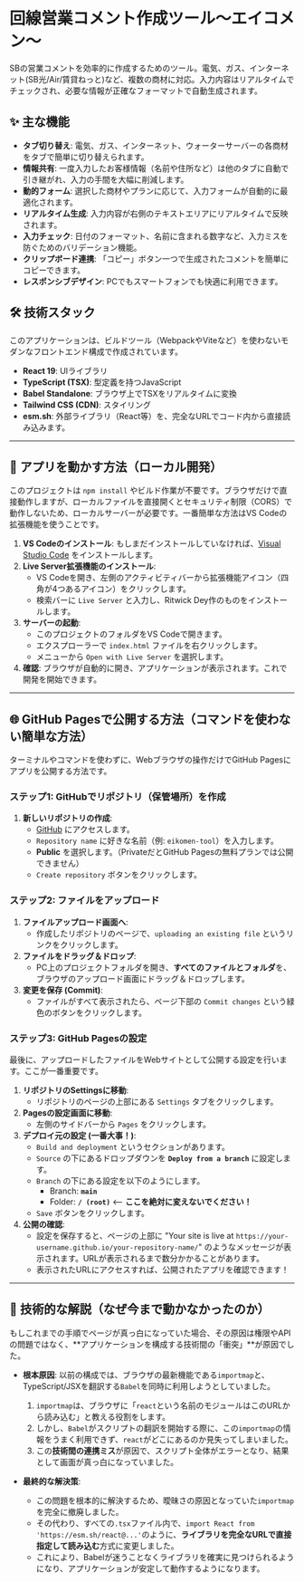 # 回線営業コメント作成ツール～エイコメン～

SBの営業コメントを効率的に作成するためのツール。電気、ガス、インターネット(SB光/Air/賃貸ねっと)など、複数の商材に対応。入力内容はリアルタイムでチェックされ、必要な情報が正確なフォーマットで自動生成されます。

## ✨ 主な機能

*   **タブ切り替え**: 電気、ガス、インターネット、ウォーターサーバーの各商材をタブで簡単に切り替えられます。
*   **情報共有**: 一度入力したお客様情報（名前や住所など）は他のタブに自動で引き継がれ、入力の手間を大幅に削減します。
*   **動的フォーム**: 選択した商材やプランに応じて、入力フォームが自動的に最適化されます。
*   **リアルタイム生成**: 入力内容が右側のテキストエリアにリアルタイムで反映されます。
*   **入力チェック**: 日付のフォーマット、名前に含まれる数字など、入力ミスを防ぐためのバリデーション機能。
*   **クリップボード連携**: 「コピー」ボタン一つで生成されたコメントを簡単にコピーできます。
*   **レスポンシブデザイン**: PCでもスマートフォンでも快適に利用できます。

## 🛠️ 技術スタック

このアプリケーションは、ビルドツール（WebpackやViteなど）を使わないモダンなフロントエンド構成で作成されています。

*   **React 19**: UIライブラリ
*   **TypeScript (TSX)**: 型定義を持つJavaScript
*   **Babel Standalone**: ブラウザ上でTSXをリアルタイムに変換
*   **Tailwind CSS (CDN)**: スタイリング
*   **esm.sh**: 外部ライブラリ（React等）を、完全なURLでコード内から直接読み込みます。

---

## 🚀 アプリを動かす方法（ローカル開発）

このプロジェクトは `npm install` やビルド作業が不要です。ブラウザだけで直接動作しますが、ローカルファイルを直接開くとセキュリティ制限（CORS）で動作しないため、ローカルサーバーが必要です。一番簡単な方法はVS Codeの拡張機能を使うことです。

1.  **VS Codeのインストール**: もしまだインストールしていなければ、[Visual Studio Code](https://code.visualstudio.com/) をインストールします。
2.  **Live Server拡張機能のインストール**:
    *   VS Codeを開き、左側のアクティビティバーから拡張機能アイコン（四角が4つあるアイコン）をクリックします。
    *   検索バーに `Live Server` と入力し、Ritwick Dey作のものをインストールします。
3.  **サーバーの起動**:
    *   このプロジェクトのフォルダをVS Codeで開きます。
    *   エクスプローラーで `index.html` ファイルを右クリックします。
    *   メニューから `Open with Live Server` を選択します。
4.  **確認**: ブラウザが自動的に開き、アプリケーションが表示されます。これで開発を開始できます。

---

## 🌐 GitHub Pagesで公開する方法（コマンドを使わない簡単な方法）

ターミナルやコマンドを使わずに、Webブラウザの操作だけでGitHub Pagesにアプリを公開する方法です。

### ステップ1: GitHubでリポジトリ（保管場所）を作成

1.  **新しいリポジトリの作成**:
    *   [GitHub](https://github.com/new) にアクセスします。
    *   `Repository name` に好きな名前（例: `eikomen-tool`）を入力します。
    *   **Public** を選択します。（PrivateだとGitHub Pagesの無料プランでは公開できません）
    *   `Create repository` ボタンをクリックします。

### ステップ2: ファイルをアップロード

1.  **ファイルアップロード画面へ**:
    *   作成したリポジトリのページで、`uploading an existing file` というリンクをクリックします。
2.  **ファイルをドラッグ＆ドロップ**:
    *   PC上のプロジェクトフォルダを開き、**すべてのファイルとフォルダ**を、ブラウザのアップロード画面にドラッグ＆ドロップします。
3.  **変更を保存 (Commit)**:
    *   ファイルがすべて表示されたら、ページ下部の `Commit changes` という緑色のボタンをクリックします。

### ステップ3: GitHub Pagesの設定

最後に、アップロードしたファイルをWebサイトとして公開する設定を行います。ここが一番重要です。

1.  **リポジトリのSettingsに移動**:
    *   リポジトリのページの上部にある `Settings` タブをクリックします。
2.  **Pagesの設定画面に移動**:
    *   左側のサイドバーから `Pages` をクリックします。
3.  **デプロイ元の設定 (一番大事！)**:
    *   `Build and deployment` というセクションがあります。
    *   `Source` の下にあるドロップダウンを **`Deploy from a branch`** に設定します。
    *   `Branch` の下にある設定を以下のようにします。
        *   Branch: **`main`**
        *   Folder: **`/ (root)`**  <-- **ここを絶対に変えないでください！**
    *   `Save` ボタンをクリックします。
4.  **公開の確認**:
    *   設定を保存すると、ページの上部に "Your site is live at `https://your-username.github.io/your-repository-name/`" のようなメッセージが表示されます。URLが表示されるまで数分かかることがあります。
    *   表示されたURLにアクセスすれば、公開されたアプリを確認できます！

---

## 🚨 技術的な解説（なぜ今まで動かなかったのか）

もしこれまでの手順でページが真っ白になっていた場合、その原因は権限やAPIの問題ではなく、**アプリケーションを構成する技術間の「衝突」**が原因でした。

*   **根本原因**:
    以前の構成では、ブラウザの最新機能である`importmap`と、TypeScript/JSXを翻訳する`Babel`を同時に利用しようとしていました。
    1.  `importmap`は、ブラウザに「`react`という名前のモジュールはこのURLから読み込む」と教える役割をします。
    2.  しかし、`Babel`がスクリプトの翻訳を開始する際に、この`importmap`の情報をうまく利用できず、`react`がどこにあるのか見失ってしまいました。
    3.  この**技術間の連携ミス**が原因で、スクリプト全体がエラーとなり、結果として画面が真っ白になっていました。

*   **最終的な解決策**:
    *   この問題を根本的に解決するため、曖昧さの原因となっていた`importmap`を完全に撤廃しました。
    *   その代わり、すべての`.tsx`ファイル内で、`import React from 'https://esm.sh/react@...'`のように、**ライブラリを完全なURLで直接指定して読み込む**方式に変更しました。
    *   これにより、Babelが迷うことなくライブラリを確実に見つけられるようになり、アプリケーションが安定して動作するようになります。
